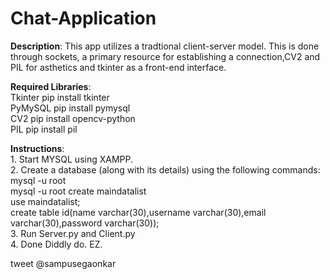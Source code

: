 # Chat-Application
 **Description**: This app utilizes a tradtional client-server model. This is done through sockets, a primary resource for establishing a                     connection,CV2 and PIL for asthetics and tkinter as a front-end interface.  
  
  **Required Libraries**:<br/>Tkinter    pip install tkinter <br/>
                     PyMySQL    pip install pymysql <br/>
                     CV2        pip install opencv-python <br/>
                     PIL        pip install pil <br/>
                     
  **Instructions**: <br/>1. Start MYSQL using XAMPP. <br/>
                2. Create a database (along with its details) using the following commands: <br/>
                          mysql -u root <br/>
                          mysql -u root create maindatalist <br/>
                          use maindatalist; <br/>
                          create table id(name varchar(30),username varchar(30),email varchar(30),password varchar(30)); <br/>
                3. Run Server.py and Client.py <br/>
                4. Done Diddly do. EZ. <br/>
                        
  tweet @sampusegaonkar 
                     
